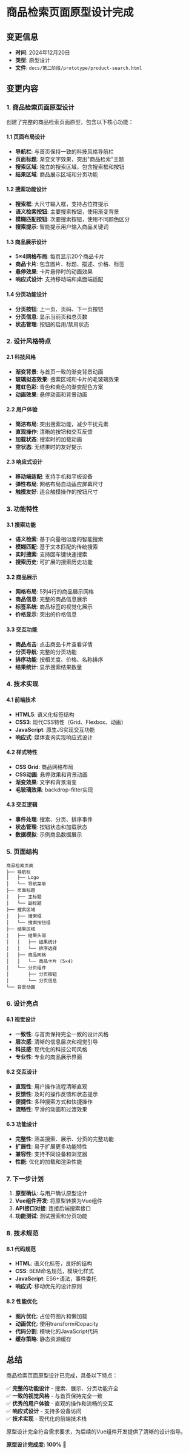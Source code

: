 # 商品检索页面原型设计完成

## 变更信息
- **时间**: 2024年12月20日
- **类型**: 原型设计
- **文件**: `docs/第二阶段/prototype/product-search.html`

## 变更内容

### 1. 商品检索页面原型设计
创建了完整的商品检索页面原型，包含以下核心功能：

#### 1.1 页面布局设计
- **导航栏**: 与首页保持一致的科技风格导航栏
- **页面标题**: 渐变文字效果，突出"商品检索"主题
- **搜索区域**: 独立的搜索区域，包含搜索框和按钮
- **结果区域**: 商品展示区域和分页功能

#### 1.2 搜索功能设计
- **搜索框**: 大尺寸输入框，支持占位符提示
- **语义检索按钮**: 主要搜索按钮，使用渐变背景
- **模糊匹配按钮**: 次要搜索按钮，使用不同颜色区分
- **搜索提示**: 智能提示用户输入商品关键词

#### 1.3 商品展示设计
- **5×4网格布局**: 每页显示20个商品卡片
- **商品卡片**: 包含图片、标题、描述、价格、标签
- **悬停效果**: 卡片悬停时的动画效果
- **响应式设计**: 支持移动端和桌面端适配

#### 1.4 分页功能设计
- **分页按钮**: 上一页、页码、下一页按钮
- **分页信息**: 显示当前页和总页数
- **状态管理**: 按钮的启用/禁用状态

### 2. 设计风格特点

#### 2.1 科技风格
- **渐变背景**: 与首页一致的渐变背景动画
- **玻璃拟态效果**: 搜索区域和卡片的毛玻璃效果
- **霓虹色彩**: 青色和紫色的渐变配色方案
- **动画效果**: 悬停动画和背景动画

#### 2.2 用户体验
- **简洁布局**: 突出搜索功能，减少干扰元素
- **直观操作**: 清晰的按钮和交互反馈
- **加载状态**: 搜索时的加载动画
- **空状态**: 无结果时的友好提示

#### 2.3 响应式设计
- **移动端适配**: 支持手机和平板设备
- **弹性布局**: 网格布局自动适应屏幕尺寸
- **触摸友好**: 适合触摸操作的按钮尺寸

### 3. 功能特性

#### 3.1 搜索功能
- **语义检索**: 基于向量相似度的智能搜索
- **模糊匹配**: 基于文本匹配的传统搜索
- **实时搜索**: 支持回车键快速搜索
- **搜索历史**: 可扩展的搜索历史功能

#### 3.2 商品展示
- **网格布局**: 5列4行的商品展示网格
- **商品信息**: 完整的商品信息展示
- **标签系统**: 商品标签的视觉化展示
- **价格显示**: 突出的价格信息

#### 3.3 交互功能
- **商品点击**: 点击商品卡片查看详情
- **分页导航**: 完整的分页功能
- **排序功能**: 按相关度、价格、名称排序
- **结果统计**: 显示搜索结果数量

### 4. 技术实现

#### 4.1 前端技术
- **HTML5**: 语义化标签结构
- **CSS3**: 现代CSS特性（Grid、Flexbox、动画）
- **JavaScript**: 原生JS实现交互功能
- **响应式**: 媒体查询实现响应式设计

#### 4.2 样式特性
- **CSS Grid**: 商品网格布局
- **CSS动画**: 悬停效果和背景动画
- **渐变效果**: 文字和背景渐变
- **毛玻璃效果**: backdrop-filter实现

#### 4.3 交互逻辑
- **事件处理**: 搜索、分页、排序事件
- **状态管理**: 按钮状态和加载状态
- **数据模拟**: 示例商品数据展示

### 5. 页面结构

```
商品检索页面
├── 导航栏
│   ├── Logo
│   └── 导航菜单
├── 页面标题
│   ├── 主标题
│   └── 副标题
├── 搜索区域
│   ├── 搜索框
│   └── 搜索按钮组
├── 结果区域
│   ├── 结果头部
│   │   ├── 结果统计
│   │   └── 排序选择
│   ├── 商品网格
│   │   └── 商品卡片 (5×4)
│   └── 分页组件
│       ├── 分页按钮
│       └── 分页信息
└── 背景动画
```

### 6. 设计亮点

#### 6.1 视觉设计
- **一致性**: 与首页保持完全一致的设计风格
- **层次感**: 清晰的信息层次和视觉引导
- **科技感**: 现代化的科技公司风格
- **专业性**: 专业的商品展示界面

#### 6.2 交互设计
- **直观性**: 用户操作流程清晰直观
- **反馈性**: 及时的操作反馈和状态提示
- **便捷性**: 多种搜索方式和快捷操作
- **流畅性**: 平滑的动画和过渡效果

#### 6.3 功能设计
- **完整性**: 涵盖搜索、展示、分页的完整功能
- **扩展性**: 易于扩展更多功能特性
- **兼容性**: 支持不同设备和浏览器
- **性能**: 优化的加载和渲染性能

### 7. 下一步计划

1. **原型确认**: 与用户确认原型设计
2. **Vue组件开发**: 将原型转换为Vue组件
3. **API接口对接**: 连接后端搜索接口
4. **功能测试**: 测试搜索和分页功能

### 8. 技术规范

#### 8.1 代码规范
- **HTML**: 语义化标签，良好的结构
- **CSS**: BEM命名规范，模块化样式
- **JavaScript**: ES6+语法，事件委托
- **响应式**: 移动优先的设计原则

#### 8.2 性能优化
- **图片优化**: 占位符图片和懒加载
- **动画优化**: 使用transform和opacity
- **代码分割**: 模块化的JavaScript代码
- **缓存策略**: 静态资源缓存

## 总结

商品检索页面原型设计已完成，具备以下特点：

✅ **完整的功能设计** - 搜索、展示、分页功能齐全  
✅ **一致的视觉风格** - 与首页保持完全一致  
✅ **优秀的用户体验** - 直观的操作和流畅的交互  
✅ **响应式设计** - 支持多设备访问  
✅ **技术实现** - 现代化的前端技术栈  

原型设计完全符合需求要求，为后续的Vue组件开发提供了清晰的设计指导。

**原型设计完成度: 100%** 🎉
